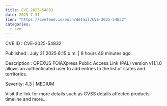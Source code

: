 ```yaml
--- 
title: CVE-2025-54832
date: 2025-7-31
lien: "https://cvefeed.io/vuln/detail/CVE-2025-54832"
categories:
  - cve
---
```


CVE ID : CVE-2025-54832

Published :  July 31
2025
6:15 p.m. | 8 hours
49 minutes ago

Description : OPEXUS FOIAXpress Public Access Link (PAL)
version v11.1.0
allows an authenticated user to add entries to the list of states and territories.

Severity: 4.3 | MEDIUM

Visit the link for more details
such as CVSS details
affected products
timeline
and more...
